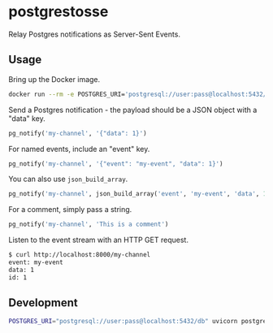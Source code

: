 # postgrestosse

Relay Postgres notifications as Server-Sent Events.

## Usage

Bring up the Docker image.
```sh
docker run --rm -e POSTGRES_URI='postgresql://user:pass@localhost:5432/db' --port 8000:8000 liveteams/postgrestosse
```

Send a Postgres notification - the payload should be a JSON object with a
"data" key.
```sql
pg_notify('my-channel', '{"data": 1}')
```

For named events, include an "event" key.
```sql
pg_notify('my-channel', '{"event": "my-event", "data": 1}')
```

You can also use `json_build_array`.
```sql
pg_notify('my-channel', json_build_array('event', 'my-event', 'data', 1)::text)
```

For a comment, simply pass a string.
```sql
pg_notify('my-channel', 'This is a comment')
```

Listen to the event stream with an HTTP GET request.
```sh
$ curl http://localhost:8000/my-channel
event: my-event
data: 1
id: 1


```

## Development
```sh
POSTGRES_URI="postgresql://user:pass@localhost:5432/db" uvicorn postgrestosse.main:app --reload
```

